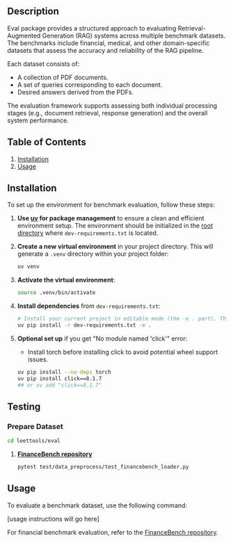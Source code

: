 ## Description
Eval package provides a structured approach to evaluating Retrieval-Augmented Generation (RAG) systems across multiple benchmark datasets. The benchmarks include financial, medical, and other domain-specific datasets that assess the accuracy and reliability of the RAG pipeline.

Each dataset consists of:
- A collection of PDF documents.
- A set of queries corresponding to each document.
- Desired answers derived from the PDFs.

The evaluation framework supports assessing both individual processing stages (e.g., document retrieval, response generation) and the overall system performance.

## Table of Contents
1. [Installation](#installation)
2. [Usage](#usage)

## Installation
To set up the environment for benchmark evaluation, follow these steps:

1. **Use [uv](https://github.com/astral-sh/uv) for package management** to ensure a clean and efficient environment setup. The environment should be initialized in the [root directory](../) where `dev-requirements.txt` is located.

2. **Create a new virtual environment** in your project directory. This will generate a `.venv` directory within your project folder:
   ```bash
   uv venv
   ```

3. **Activate the virtual environment**:
   ```bash
   source .venv/bin/activate
   ```

4. **Install dependencies** from `dev-requirements.txt`:
   ```bash
   # Install your current project in editable mode (the -e . part). The . refers to the current directory and will make Python treat your project as an installed package
   uv pip install -r dev-requirements.txt -e .
   ```

5. **Optional set up** if you get "No module named 'click'" error:

   - Install torch before installing click to avoid potential wheel support issues.

   ```bash
   uv pip install --no-deps torch
   uv pip install click==8.1.7
   ## or uv add "click==8.1.7"
   ```

## Testing
### Prepare Dataset
   ```bash
   cd leettools/eval
   ```
1. [**FinanceBench repository**](https://github.com/patronus-ai/financebench)
   ```bash
   pytest test/data_preprocess/test_financebench_loader.py
   ```



## Usage
To evaluate a benchmark dataset, use the following command:

[usage instructions will go here]
<!-- ```bash
python evaluate.py --benchmark finance
```

Replace `finance` with the desired benchmark dataset (e.g., `medical`) to run evaluations on different domains. -->

For financial benchmark evaluation, refer to the [FinanceBench repository](https://github.com/patronus-ai/financebench).

